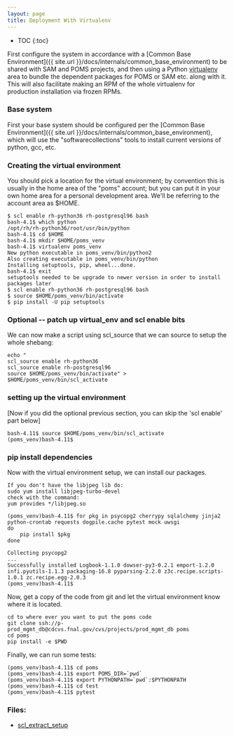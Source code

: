 ```yaml
---
layout: page
title: Deployment With Virtualenv
---
```

* TOC
{:toc}


First configure the system in accordance with a [Common Base Environment]({{ site.url }}/docs/internals/common_base_environment) to be shared with SAM and POMS projects, and then using a Python [virtualenv](https://virtualenv.pypa.io/en/stable/) area to bundle the dependent packages for POMS or SAM etc. along with it. This will also facilitate making
an RPM of the whole virtualenv for production installation via frozen RPMs.

### Base system

First your base system should be configured per the [Common Base Environment]({{ site.url }}/docs/internals/common_base_environment), which will use the "softwarecollections" tools to install current versions of python, gcc, etc.

### Creating the virtual environment

You should pick a location for the virtual environment; by convention this is usually in the home area of the "poms" account; but you can put it in your own home area for a personal development area. We'll be referring to the account area as $HOME.

    $ scl enable rh-python36 rh-postgresql96 bash
    bash-4.1$ which python
    /opt/rh/rh-python36/root/usr/bin/python
    bash-4.1$ cd $HOME
    bash-4.1$ mkdir $HOME/poms_venv
    bash-4.1$ virtualenv poms_venv
    New python executable in poms_venv/bin/python2
    Also creating executable in poms_venv/bin/python
    Installing setuptools, pip, wheel...done.
    bash-4.1$ exit
    setuptools needed to be upgrade to newer version in order to install packages later
    $ scl enable rh-python36 rh-postgresql96 bash
    $ source $HOME/poms_venv/bin/activate
    $ pip install -U pip setuptools


### Optional -- patch up virtual_env and scl enable bits

We can now make a script using scl_source that we can source to setup the whole shebang:

    echo " 
    scl_source enable rh-python36 
    scl_source enable rh-postgresql96 
    source $HOME/poms_venv/bin/activate" > $HOME/poms_venv/bin/scl_activate


### setting up the virtual environment

[Now if you did the optional previous section, you can skip the 'scl enable' part below]

    bash-4.11$ source $HOME/poms_venv/bin/scl_activate
    (poms_venv)bash-4.11$ 


### pip install dependencies

Now with the virtual environment setup, we can install our packages.

    If you don't have the libjpeg lib do:  
    sudo yum install libjpeg-turbo-devel
    check with the command:
    yum provides */libjpeg.so

    (poms_venv)bash-4.11$ for pkg in psycopg2 cherrypy sqlalchemy jinja2 python-crontab requests dogpile.cache pytest mock uwsgi
    do 
        pip install $pkg
    done

    Collecting psycopg2
    ...
    Successfully installed Logbook-1.1.0 dowser-py3-0.2.1 emport-1.2.0 infi.pyutils-1.1.3 packaging-16.8 pyparsing-2.2.0 z3c.recipe.scripts-1.0.1 zc.recipe.egg-2.0.3
    (poms_venv)bash-4.11$ 

Now, get a copy of the code from git and let the virtual environment know where it is located.

  
    cd to where ever you want to put the poms code
    git clone ssh://p-prod_mgmt_db@cdcvs.fnal.gov/cvs/projects/prod_mgmt_db poms
    cd poms
    pip install -e $PWD

Finally, we can run some tests:

    (poms_venv)bash-4.11$ cd poms 
    (poms_venv)bash-4.11$ export POMS_DIR=`pwd`
    (poms_venv)bash-4.11$ export PYTHONPATH=`pwd`:$PYTHONPATH
    (poms_venv)bash-4.11$ cd test
    (poms_venv)bash-4.11$ pytest 

### Files:
* <a href="/docs/files/scl_extract_setup" download>scl_extract_setup</a>
